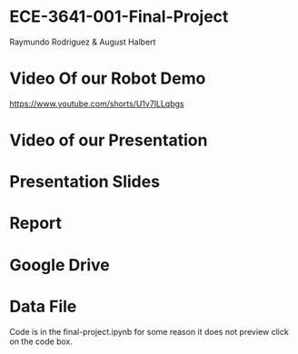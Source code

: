 # ECE-3641-001-Final-Project
Raymundo Rodriguez & August Halbert

# Video Of our Robot Demo
https://www.youtube.com/shorts/U1v7lLLqbgs 

# Video of our Presentation


# Presentation Slides


# Report


# Google Drive


# Data File
Code is in the final-project.ipynb for some reason it does not preview click on the code box.
